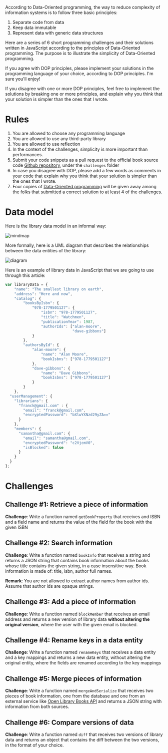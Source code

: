 According to Data-Oriented programming, the way to reduce complexity of information systems is to follow three basic principles:


1. Separate code from data
1. Keep data immutable
1. Represent data with generic data structures


Here are a series of 6 short programming challenges and their solutions written in JavaScript according to the principles of Data-Oriented programming. The purpose is to illustrate the simplicity of Data-Oriented programming. 


If you agree with DOP principles, please implement your solutions in the programming language of your choice, according to DOP principles. I'm sure you'll enjoy!

If you disagree with one or more DOP principles, feel free to implement the solutions by breaking one or more principles, and explain why you think that your solution is simpler than the ones that I wrote.


# Rules

1. You are allowed to choose any programming language
1. You are allowed to use any third-party library
1. You are allowed to use reflection
1. In the context of the challenges, simplicity is more important than performances.
1. Submit your code snippets as a pull request to the official book source code [Github repository](https://github.com/viebel/data-oriented-programming), under the `challenges` folder
1. In case you disagree with DOP, please add a few words as comments in your code that explain why you think that your solution is simpler than the ones that I wrote.
1. Four copies of [Data-Oriented programming](https://www.manning.com/books/data-oriented-programming?utm_source=viebel&utm_medium=affiliate&utm_campaign=book_sharvit2_data_1_29_21&a_aid=viebel&a_bid=d5b546b7) will be given away among the folks that submitted a correct solution to at least 4 of the challenges.



# Data model

Here is the library data model in an informal way:

![mindmap](./lms-data-mindmap.png)

More formally, here is a UML diagram that describes the relationships between the data entities of the library:

![diagram](./lms-data-diagram.png)

Here is an example of library data in JavaScript that we are going to use through this article:


~~~js
var libraryData = {
    "name": "The smallest library on earth",
    "address": "Here and now",
    "catalog": {
        "booksByIsbn": {
            "978-1779501127": {
                "isbn": "978-1779501127",
                "title": "Watchmen",
                "publicationYear": 1987,
                "authorIds": ["alan-moore",
                              "dave-gibbons"]
            }
        },
        "authorsById": {
            "alan-moore": {
                "name": "Alan Moore",
                "bookIsbns": ["978-1779501127"]
            },
            "dave-gibbons": {
                "name": "Dave Gibbons",
                "bookIsbns": ["978-1779501127"]
            }
        }
    },
  "userManagement": {
    "librarians": {
      "franck@gmail.com" : {
        "email": "franck@gmail.com",
        "encryptedPassword": "bXlwYXNzd29yZA=="
      }
    },
    "members": {
      "samantha@gmail.com": {
        "email": "samantha@gmail.com",
        "encryptedPassword": "c2VjcmV0",
        "isBlocked": false
      }
    }
  }
};

~~~


# Challenges

## Challenge #1: Retrieve a piece of information

**Challenge**: Write a function named `getBookProperty` that receives and ISBN and a field name and returns the value of the field for the book with the given ISBN

## Challenge #2: Search information

**Challenge**: Write a function named `bookInfo` that receives a string and returns a JSON string that contains book information about the books whose title contains the given string, in a case insensitive way. Book information is made of: title, isbn, author full names.

**Remark**: You are not allowed to extract author names from author ids. Assume that author ids are opaque strings.

## Challenge #3: Add a piece of information

**Challenge**: Write a function named `blockMember` that receives an email address and returns a new version of library data **without altering the original version**, where the user with the given email is blocked.


## Challenge #4: Rename keys in a data entity

**Challenge**: Write a function named `renameKeys` that receives a data entity and a key mappings and returns a new data entity, without altering the original entity, where the fields are renamed according to the key mappings

## Challenge #5: Merge pieces of information

**Challenge**: Write a function named `mergeAndSerialize` that receives two pieces of book information, one from the database and one from an external service like [Open Library Books API](https://openlibrary.org/dev/docs/api/books) and returns a JSON string with information from both sources.

## Challenge #6: Compare versions of data

**Challenge**: Write a function named `diff` that receives two versions of library data and returns an object that contains the diff between the two versions, in the format of your choice.


